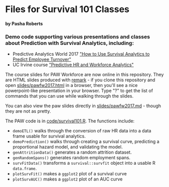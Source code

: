 # Files for Survival 101 Classes

#### by Pasha Roberts

### Demo code supporting various presentations and classes about Prediction with Survival Analytics, including:

- Predictive Analytics World 2017 ["How to Use Survival Analytics to Predict Employee Turnover"](http://www.predictiveanalyticsworld.com/workforce/2017/agenda_overview.php)
- UC Irvine course ["Predictive HR and Workforce Analytics"](https://ce.uci.edu/courses/sectiondetail.aspx?year=2016&term=Fall&sid=00500)

The course slides for PAW Workforce are now online in this repository.
They are HTML slides produced with [remark](https://github.com/gnab/remark) - if you clone this repository and open [slides/pawfw2017.html](slides/pawfw2017.html) in a browser, then you'll see a nice powerpoint-like presentation in your browser.
Type "?" to get the list of commands that you can use while walking through the slides.

You can also view the paw slides directly in [slides/pawfw2017.md](slides/pawfw2017.md) - though they are not as pretty.

The PAW code is in [code/survival101.R](code/survival101.R).
The functions include:

- `demoETL()` walks through the conversion of raw HR data into a data frame usable for survival analytics.
- `demoPrediction()` walks through creating a survival curve, predicting a proportional hazard model, and validating the model.
- `genAttritionData()` generates a random attrition dataset.
- `genRandomSpans()` generates random employment spans.
- `survFitData()` transforms a `survival::survfit` object into a usable R `data.frame`.
- `plotSurvFit()` makes a `ggplot2` plot of a survival curve
- `plotSurvAUC()` makes a `ggplot2` plot of an AUC curve
